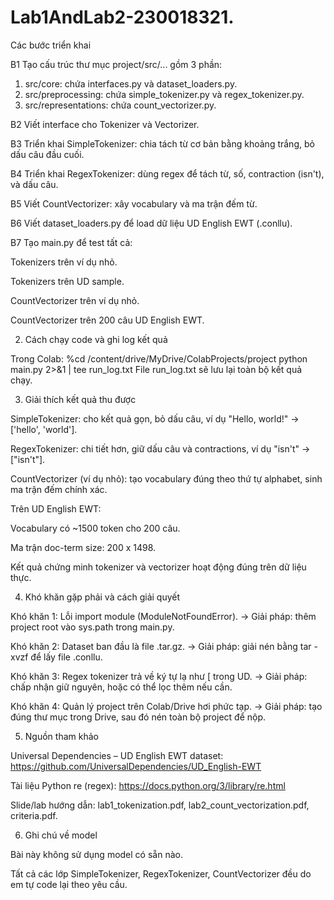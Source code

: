 # Lab1AndLab2-230018321. 
Các bước triển khai

B1 Tạo cấu trúc thư mục project/src/... gồm 3 phần:
1. src/core: chứa interfaces.py và dataset_loaders.py.
2. src/preprocessing: chứa simple_tokenizer.py và regex_tokenizer.py.
3. src/representations: chứa count_vectorizer.py.

B2 Viết interface cho Tokenizer và Vectorizer.

B3 Triển khai SimpleTokenizer: chia tách từ cơ bản bằng khoảng trắng, bỏ dấu câu đầu cuối.

B4 Triển khai RegexTokenizer: dùng regex để tách từ, số, contraction (isn't), và dấu câu.

B5 Viết CountVectorizer: xây vocabulary và ma trận đếm từ.

B6 Viết dataset_loaders.py để load dữ liệu UD English EWT (.conllu).

B7 Tạo main.py để test tất cả:

Tokenizers trên ví dụ nhỏ.

Tokenizers trên UD sample.

CountVectorizer trên ví dụ nhỏ.

CountVectorizer trên 200 câu UD English EWT.

2. Cách chạy code và ghi log kết quả

Trong Colab:
%cd /content/drive/MyDrive/ColabProjects/project
python main.py 2>&1 | tee run_log.txt
File run_log.txt sẽ lưu lại toàn bộ kết quả chạy.

3. Giải thích kết quả thu được

SimpleTokenizer: cho kết quả gọn, bỏ dấu câu, ví dụ "Hello, world!" → ['hello', 'world'].

RegexTokenizer: chi tiết hơn, giữ dấu câu và contractions, ví dụ "isn't" → ["isn't"].

CountVectorizer (ví dụ nhỏ): tạo vocabulary đúng theo thứ tự alphabet, sinh ma trận đếm chính xác.

Trên UD English EWT:

Vocabulary có ~1500 token cho 200 câu.

Ma trận doc-term size: 200 x 1498.

Kết quả chứng minh tokenizer và vectorizer hoạt động đúng trên dữ liệu thực.

4. Khó khăn gặp phải và cách giải quyết

Khó khăn 1: Lỗi import module (ModuleNotFoundError).
→ Giải pháp: thêm project root vào sys.path trong main.py.

Khó khăn 2: Dataset ban đầu là file .tar.gz.
→ Giải pháp: giải nén bằng tar -xvzf để lấy file .conllu.

Khó khăn 3: Regex tokenizer trả về ký tự lạ như [ trong UD.
→ Giải pháp: chấp nhận giữ nguyên, hoặc có thể lọc thêm nếu cần.

Khó khăn 4: Quản lý project trên Colab/Drive hơi phức tạp.
→ Giải pháp: tạo đúng thư mục trong Drive, sau đó nén toàn bộ project để nộp.

5. Nguồn tham khảo

Universal Dependencies – UD English EWT dataset:
https://github.com/UniversalDependencies/UD_English-EWT

Tài liệu Python re (regex):
https://docs.python.org/3/library/re.html

Slide/lab hướng dẫn: lab1_tokenization.pdf, lab2_count_vectorization.pdf, criteria.pdf.

6. Ghi chú về model

Bài này không sử dụng model có sẵn nào.

Tất cả các lớp SimpleTokenizer, RegexTokenizer, CountVectorizer đều do em tự code lại theo yêu cầu.
